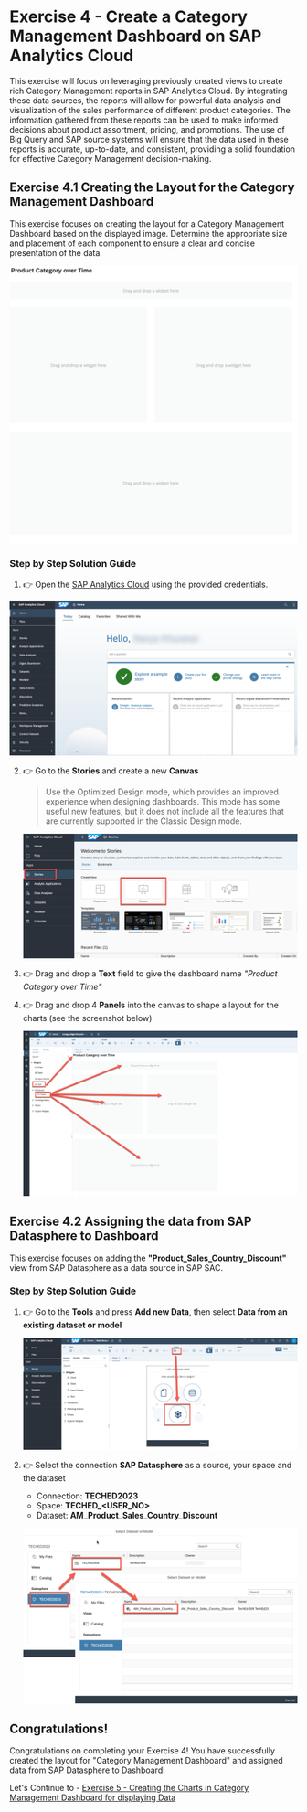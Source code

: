 # Exercise 4 - Create a Category Management Dashboard on SAP Analytics Cloud

This exercise will focus on leveraging previously created views to create rich Category Management reports in SAP Analytics Cloud. By integrating these data sources, the reports will allow for powerful data analysis and visualization of the sales performance of different product categories. The information gathered from these reports can be used to make informed decisions about product assortment, pricing, and promotions. The use of Big Query and SAP source systems will ensure that the data used in these reports is accurate, up-to-date, and consistent, providing a solid foundation for effective Category Management decision-making.

## Exercise 4.1 Creating the Layout for the Category Management Dashboard

This exercise focuses on creating the layout for a Category Management Dashboard based on the displayed image. Determine the appropriate size and placement of each component to ensure a clear and concise presentation of the data.

  ![Layout](images/layout-result.png)

### Step by Step Solution Guide

1. 👉 Open the [SAP Analytics Cloud](https://techedsac-da266.ap11.hcs.cloud.sap/sap/fpa/ui/app.html#/home) using the provided credentials.
   
  ![SAC Home](images/sachome.png)


2. 👉 Go to the **Stories** and create a new **Canvas**
    
    >Use the Optimized Design mode, which provides an improved experience when designing dashboards. This mode has some useful new features, but it does not include all the features that are currently supported in the Classic Design mode.
    
    ![New View](images/newcanvas.png)


3. 👉 Drag and drop a **Text** field to give the dashboard name *"Product Category over Time"*

4. 👉 Drag and drop 4 **Panels** into the canvas to shape a layout for the charts (see the screenshot below)
 
    ![Layout](images/saclayout.png)

## Exercise 4.2 Assigning the data from SAP Datasphere to Dashboard

This exercise focuses on adding the **"Product_Sales_Country_Discount"** view from SAP Datasphere as a data source in SAP SAC.

### Step by Step Solution Guide

1. 👉 Go to the **Tools** and press **Add new Data**, then select **Data from an existing dataset or model**
    
    ![SAC Data](images/sacdata.png)

2.  👉 Select the connection **SAP Datasphere** as a source, your space and the dataset
    - Connection: **TECHED2023**
    - Space: **TECHED_\<USER_NO>**
    - Dataset: **AM_Product_Sales_Country_Discount**
  
    ![SAC Data](images/select_datasphere.png)


## Congratulations!

Congratulations on completing your Exercise 4! You have successfully created the layout for "Category Management Dashboard" and assigned data from SAP Datasphere to Dashboard!

Let's Continue to - [Exercise 5 - Creating the Charts in Category Management Dashboard for displaying Data](../ex5/README.md)
